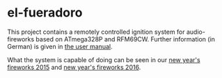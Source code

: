 # el-fueradoro

This project contains a remotely controlled ignition system for audio-fireworks based on ATmega328P and RFM69CW.
Further information (in German) is given in [the user manual](../tree/manual/fueradoro.pdf).

What the system is capable of doing can be seen in our [new year's fireworks 2015](https://vimeo.com/116115628) and [new year's fireworks 2016](https://vimeo.com/150594996).
